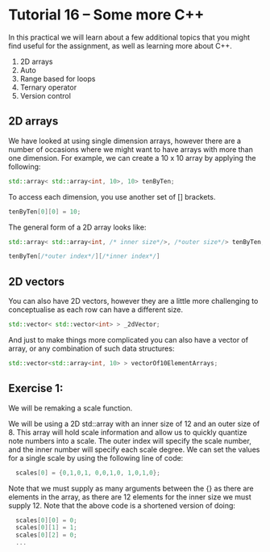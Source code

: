 # Tutorial 16 – Some more C++

In this practical we will learn about a few additional topics that you might find useful for the assignment, as well as learning more about C++.

1.	2D arrays
2.	Auto
3.	Range based for loops
4.	Ternary operator
5.  Version control

## 2D arrays

We have looked at using single dimension arrays, however there are a number of occasions where we might want to have arrays with more than one dimension. For example, we can create a 10 x 10 array by applying the following:

```cpp
std::array< std::array<int, 10>, 10> tenByTen;
```

To access each dimension, you use another set of [] brackets.

```cpp
tenByTen[0][0] = 10;
```

The general form of a 2D array looks like:

```cpp
std::array< std::array<int, /* inner size*/>, /*outer size*/> tenByTen;

tenByTen[/*outer index*/][/*inner index*/]
```

## 2D vectors

You can also have 2D vectors, however they are a little more challenging to conceptualise as each row can have a different size.

```cpp
std::vector< std::vector<int> > _2dVector;
```

And just to make things more complicated you can also have a vector of array, or any combination of such data structures:

```cpp
std::vector<std::array<int, 10> > vectorOf10ElementArrays;
```

## Exercise 1: 

We will be remaking a scale function.

We will be using a 2D std::array with an inner size of 12 and an outer size of 8. This array will hold scale information and allow us to quickly quantize note numbers into a scale. The outer index will specify the scale number, and the inner number will specify each scale degree. We can set the values for a single scale by using the following line of code:

```cpp
  scales[0] = {0,1,0,1, 0,0,1,0, 1,0,1,0};
```
	
Note that we must supply as many arguments between the {} as there are elements in the array, as there are 12 elements for the inner size we must supply 12. Note that the above code is a shortened version of doing:

```cpp
  scales[0][0] = 0;
  scales[0][1] = 1;
  scales[0][2] = 0;
  ...
```



